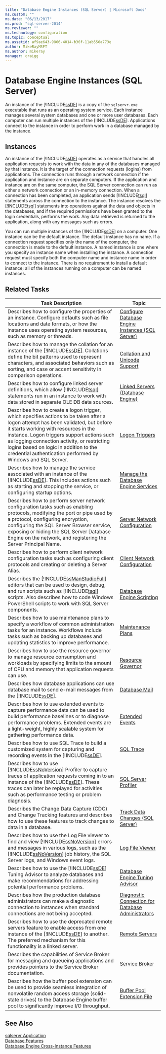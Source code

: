 ```yaml
---
title: "Database Engine Instances (SQL Server) | Microsoft Docs"
ms.custom: ""
ms.date: "06/13/2017"
ms.prod: "sql-server-2014"
ms.reviewer: ""
ms.technology: configuration
ms.topic: conceptual
ms.assetid: af9ae643-9866-4014-b36f-11ab556a773e
author: MikeRayMSFT
ms.author: mikeray
manager: craigg
---
```

# Database Engine Instances (SQL Server)
  An instance of the [!INCLUDE[ssDE](../../includes/ssde-md.md)] is a copy of the `sqlservr.exe` executable that runs as an operating system service. Each instance manages several system databases and one or more user databases. Each computer can run multiple instances of the [!INCLUDE[ssDE](../../includes/ssde-md.md)]. Applications connect to the instance in order to perform work in a database managed by the instance.  
  
## Instances  
 An instance of the [!INCLUDE[ssDE](../../includes/ssde-md.md)] operates as a service that handles all application requests to work with the data in any of the databases managed by that instance. It is the target of the connection requests (logins) from applications. The connection runs through a network connection if the application and instance are on separate computers. If the application and instance are on the same computer, the SQL Server connection can run as either a network connection or an in-memory connection. When a connection has been completed, an application sends [!INCLUDE[tsql](../../includes/tsql-md.md)] statements across the connection to the instance. The instance resolves the [!INCLUDE[tsql](../../includes/tsql-md.md)] statements into operations against the data and objects in the databases, and if the required permissions have been granted to the login credentials, performs the work. Any data retrieved is returned to the application, along with any messages such as errors.  
  
 You can run multiple instances of the [!INCLUDE[ssDE](../../includes/ssde-md.md)] on a computer. One instance can be the default instance. The default instance has no name. If a connection request specifies only the name of the computer, the connection is made to the default instance. A named instance is one where you specify an instance name when installing the instance. A connection request must specify both the computer name and instance name in order to connect to the instance. There is no requirement to install a default instance; all of the instances running on a computer can be named instances.  
  
## Related Tasks  
  
|Task Description|Topic|  
|----------------------|-----------|  
|Describes how to configure the properties of an instance. Configure defaults such as file locations and date formats, or how the instance uses operating system resources, such as memory or threads.|[Configure Database Engine Instances &#40;SQL Server&#41;](database-engine-instances-sql-server.md)|  
|Describes how to manage the collation for an instance of the [!INCLUDE[ssDE](../../includes/ssde-md.md)]. Collations define the bit patterns used to represent characters, and associated behaviors such as sorting, and case or accent sensitivity in comparison operations.|[Collation and Unicode Support](../../relational-databases/collations/collation-and-unicode-support.md)|  
|Describes how to configure linked server definitions, which allow [!INCLUDE[tsql](../../includes/tsql-md.md)] statements run in an instance to work with data stored in separate OLE DB data sources.|[Linked Servers &#40;Database Engine&#41;](../../relational-databases/linked-servers/linked-servers-database-engine.md)|  
|Describes how to create a logon trigger, which specifies actions to be taken after a logon attempt has been validated, but before it starts working with resources in the instance. Logon triggers support actions such as logging connection activity, or restricting logins based on logic in addition to the credential authentication performed by Windows and SQL Server.|[Logon Triggers](../../relational-databases/triggers/logon-triggers.md)|  
|Describes how to manage the service associated with an instance of the [!INCLUDE[ssDE](../../includes/ssde-md.md)]. This includes actions such as starting and stopping the service, or configuring startup options.|[Manage the Database Engine Services](manage-the-database-engine-services.md)|  
|Describes how to perform server network configuration tasks such as enabling protocols, modifying the port or pipe used by a protocol, configuring encryption, configuring the SQL Server Browser service, exposing or hiding the SQL Server Database Engine on the network, and registering the Server Principal Name.|[Server Network Configuration](server-network-configuration.md)|  
|Describes how to perform client network configuration tasks such as configuring client protocols and creating or deleting a Server Alias.|[Client Network Configuration](client-network-configuration.md)|  
|Describes the [!INCLUDE[ssManStudioFull](../../includes/ssmanstudiofull-md.md)] editors that can be used to design, debug, and run scripts such as [!INCLUDE[tsql](../../includes/tsql-md.md)] scripts. Also describes how to code Windows PowerShell scripts to work with SQL Server components.|[Database Engine Scripting](../../relational-databases/scripting/database-engine-scripting.md)|  
|Describes how to use maintenance plans to specify a workflow of common administration tasks for an instance. Workflows include tasks such as backing up databases and updating statistics to improve performance.|[Maintenance Plans](../../relational-databases/maintenance-plans/maintenance-plans.md)|  
|Describes how to use the resource governor to manage resource consumption and workloads by specifying limits to the amount of CPU and memory that application requests can use.|[Resource Governor](../../relational-databases/resource-governor/resource-governor.md)|  
|Describes how database applications can use database mail to send e-mail messages from the [!INCLUDE[ssDE](../../includes/ssde-md.md)].|[Database Mail](../../relational-databases/database-mail/database-mail.md)|  
|Describes how to use extended events to capture performance data can be used to build performance baselines or to diagnose performance problems. Extended events are a light-weight, highly scalable system for gathering performance data.|[Extended Events](../../relational-databases/extended-events/extended-events.md)|  
|Describes how to use SQL Trace to build a customized system for capturing and recording events in the [!INCLUDE[ssDE](../../includes/ssde-md.md)].|[SQL Trace](../../relational-databases/sql-trace/sql-trace.md)|  
|Describes how to use [!INCLUDE[ssNoVersion](../../includes/ssnoversion-md.md)] Profiler to capture traces of application requests coming in to an instance of the [!INCLUDE[ssDE](../../includes/ssde-md.md)]. These traces can later be replayed for activities such as performance testing or problem diagnosis.|[SQL Server Profiler](../../tools/sql-server-profiler/sql-server-profiler.md)|  
|Describes the Change Data Capture (CDC) and Change Tracking features and describes how to use these features to track changes to data in a database.|[Track Data Changes &#40;SQL Server&#41;](../../relational-databases/track-changes/track-data-changes-sql-server.md)|  
|Describes how to use the Log File viewer to find and view [!INCLUDE[ssNoVersion](../../includes/ssnoversion-md.md)] errors and messages in various logs, such as the [!INCLUDE[ssNoVersion](../../includes/ssnoversion-md.md)] job history, the SQL Server logs, and Windows event logs.|[Log File Viewer](../../relational-databases/logs/log-file-viewer.md)|  
|Describes how to use the [!INCLUDE[ssDE](../../includes/ssde-md.md)] Tuning Advisor to analyze databases and make recommendations for addressing potential performance problems.|[Database Engine Tuning Advisor](../../relational-databases/performance/database-engine-tuning-advisor.md)|  
|Describes how the production database administrators can make a diagnostic connection to instances when standard connections are not being accepted.|[Diagnostic Connection for Database Administrators](diagnostic-connection-for-database-administrators.md)|  
|Describes how to use the deprecated remote servers feature to enable access from one instance of the [!INCLUDE[ssDE](../../includes/ssde-md.md)] to another. The preferred mechanism for this functionality is a linked server.|[Remote Servers](remote-servers.md)|  
|Describes the capabilities of Service Broker for messaging and queueing applications and provides pointers to the Service Broker documentation.|[Service Broker](sql-server-service-broker.md)|  
|Describes how the buffer pool extension can be used to provide seamless integration of nonvolatile random access storage (solid-state drives) to the Database Engine buffer pool to significantly improve I/O throughput.|[Buffer Pool Extension File](buffer-pool-extension.md)|  
  
## See Also  
 [sqlservr Application](../../tools/sqlservr-application.md)   
 [Database Features](../../relational-databases/database-features.md)   
 [Database Engine Cross-Instance Features](../database-engine-cross-instance-features.md)  
  
  

